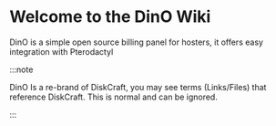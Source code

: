 # Welcome to the DinO Wiki

DinO is a simple open source billing panel for hosters,
it offers easy integration with Pterodactyl

:::note

DinO Is a re-brand of DiskCraft, you may see terms (Links/Files) that reference DiskCraft. This is normal and can be ignored.

:::
